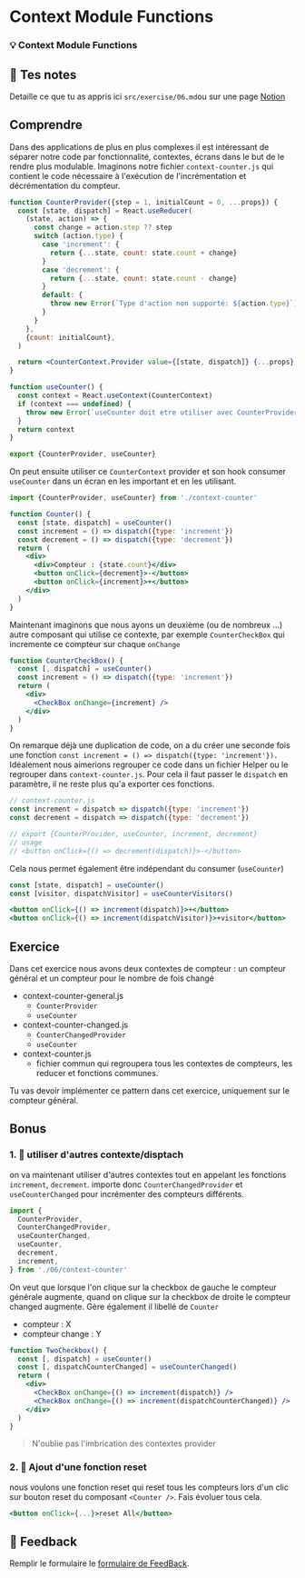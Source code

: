 # Context Module Functions

### 💡 Context Module Functions

## 📝 Tes notes

Detaille ce que tu as appris ici
`src/exercise/06.md`ou sur une page [Notion](https://go.mikecodeur.com/course-notes-template)

## Comprendre

Dans des applications de plus en plus complexes il est intéressant de séparer
notre code par fonctionnalité, contextes, écrans dans le but de le rendre plus
modulable. Imaginons notre fichier `context-counter.js` qui contient le code
nécessaire à l'exécution de l'incrémentation et décrémentation du compteur.

```jsx
function CounterProvider({step = 1, initialCount = 0, ...props}) {
  const [state, dispatch] = React.useReducer(
    (state, action) => {
      const change = action.step ?? step
      switch (action.type) {
        case 'increment': {
          return {...state, count: state.count + change}
        }
        case 'decrement': {
          return {...state, count: state.count - change}
        }
        default: {
          throw new Error(`Type d'action non supporté: ${action.type}`)
        }
      }
    },
    {count: initialCount},
  )

  return <CounterContext.Provider value={[state, dispatch]} {...props} />
}

function useCounter() {
  const context = React.useContext(CounterContext)
  if (context === undefined) {
    throw new Error(`useCounter doit etre utiliser avec CounterProvider`)
  }
  return context
}

export {CounterProvider, useCounter}
```

On peut ensuite utiliser ce `CounterContext` provider et son hook consumer
`useCounter` dans un écran en les important et en les utilisant.

```jsx
import {CounterProvider, useCounter} from './context-counter'

function Counter() {
  const [state, dispatch] = useCounter()
  const increment = () => dispatch({type: 'increment'})
  const decrement = () => dispatch({type: 'decrement'})
  return (
    <div>
      <div>Compteur : {state.count}</div>
      <button onClick={decrement}>-</button>
      <button onClick={increment}>+</button>
    </div>
  )
}
```

Maintenant imaginons que nous ayons un deuxième (ou de nombreux ...) autre
composant qui utilise ce contexte, par exemple `CounterCheckBox` qui incremente
ce compteur sur chaque `onChange`

```jsx
function CounterCheckBox() {
  const [, dispatch] = useCounter()
  const increment = () => dispatch({type: 'increment'})
  return (
    <div>
      <CheckBox onChange={increment} />
    </div>
  )
}
```

On remarque déjà une duplication de code, on a du créer une seconde fois une
fonction `const increment = () => dispatch({type: 'increment'}).` Idéalement
nous aimerions regrouper ce code dans un fichier Helper ou le regrouper dans
`context-counter.js`. Pour cela il faut passer le `dispatch` en paramètre, il ne
reste plus qu'a exporter ces fonctions.

```jsx
// context-counter.js
const increment = dispatch => dispatch({type: 'increment'})
const decrement = dispatch => dispatch({type: 'decrement'})

// export {CounterProvider, useCounter, increment, decrement}
// usage
// <button onClick={() => decrement(dispatch)}>-</button>
```

Cela nous permet également être indépendant du consumer (`useCounter`)

```jsx
const [state, dispatch] = useCounter()
const [visitor, dispatchVisitor] = useCounterVisitors()

<button onClick={() => increment(dispatch)}>+</button>
<button onClick={() => increment(dispatchVisitor)}>+visitor</button>
```

## Exercice

Dans cet exercice nous avons deux contextes de compteur : un compteur général et
un compteur pour le nombre de fois changé

- context-counter-general.js
  - `CounterProvider`
  - `useCounter`
- context-counter-changed.js
  - `CounterChangedProvider`
  - `useCounter`
- context-counter.js
  - fichier commun qui regroupera tous les contextes de compteurs, les reducer
    et fonctions communes.

Tu vas devoir implémenter ce pattern dans cet exercice, uniquement sur le
compteur général.

## Bonus

### 1. 🚀 utiliser d'autres contexte/disptach

on va maintenant utiliser d'autres contextes tout en appelant les fonctions
`increment`, `decrement`. importe donc `CounterChangedProvider` et
`useCounterChanged` pour incrémenter des compteurs différents.

```jsx
import {
  CounterProvider,
  CounterChangedProvider,
  useCounterChanged,
  useCounter,
  decrement,
  increment,
} from './06/context-counter'
```

On veut que lorsque l'on clique sur la checkbox de gauche le compteur générale
augmente, quand on clique sur la checkbox de droite le compteur changed
augmente. Gère également il libellé de `Counter`

- compteur : X
- compteur change : Y

```jsx
function TwoCheckbox() {
  const [, dispatch] = useCounter()
  const [, dispatchCounterChanged] = useCounterChanged()
  return (
    <div>
      <CheckBox onChange={() => increment(dispatch)} />
      <CheckBox onChange={() => increment(dispatchCounterChanged)} />
    </div>
  )
}
```

> N'oublie pas l'imbrication des contextes provider

### 2. 🚀 Ajout d'une fonction reset

nous voulons une fonction reset qui reset tous les compteurs lors d'un clic sur
bouton reset du composant `<Counter />`. Fais évoluer tous cela.

```jsx
<button onClick={...}>reset All</button>
```

## 🐜 Feedback

Remplir le formulaire le
[formulaire de FeedBack](https://go.mikecodeur.com/cours-react-avis).
